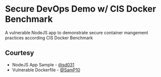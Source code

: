 # Secure DevOps Demo w/ CIS Docker Benchmark 
A vulnerable NodeJS app to demonstrate secure container mangement practices according CIS Docker Benchmark

## Courtesy
* NodeJS App Sample - [@sd031](https://github.com/sd031/sample-nodejs-docker-app/tree/master) 
* Vulnerable Dockerfile - [@SamP10](https://github.com/SamP10/VulnerableDockerfile/tree/main) 
